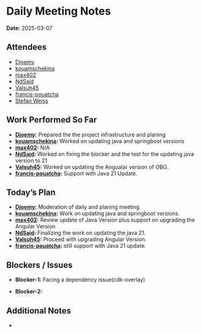 # 
# # 
# Daily Meeting Notes

**Date:** 2025-03-07

## Attendees
- [Djoemy](https://github.com/Djoemy)
- [kouamschekina](https://github.com/kouamschekina)
- [max402](https://github.com/max402)
- [NdSaid](https://github.com/NdSaid)
- [Valsuh45](https://github.com/Valsuh45)
- [francis-pouatcha](https://github.com/francis-pouatcha)
- [Stefan Weiss](https://github.com/swador)

## Work Performed So Far
- **[Djoemy](https://github.com/Djoemy):**   Prepared the the project infrastructure and planing
- **[kouamschekina](https://github.com/kouamschekina):** Worked on updating java and springboot versions
- **[max402](https://github.com/max402):** N/A
- **[NdSaid](https://github.com/NdSaid):** Worked on fixing the blocker and the test for the updating java version to 21
- **[Valsuh45](https://github.com/Valsuh45):** Worked on updating the Angualar version of OBG.
- **[francis-pouatcha](https://github.com/francis-pouatcha):** Support with Java 21 Update.

## Today’s Plan
- **[Djoemy](https://github.com/Djoemy):** Moderation of daily and planing meeting
- **[kouamschekina](https://github.com/kouamschekina):** Work on updating java and springboot versions.
- **[max402](https://github.com/max402):** Review update of Java Version plus support on upgrading the Angular Version
- **[NdSaid](https://github.com/NdSaid):** Finalizing the work on updating the java 21.
- **[Valsuh45](https://github.com/Valsuh45):** Proceed with upgrading Angular Version.
- **[francis-pouatcha](https://github.com/francis-pouatcha):** still support with Java 21 update.

## Blockers / Issues
- **Blocker-1:** Facing a dependency issue(cdk-overlay)

- **Blocker-2:** 

## Additional Notes
- 
